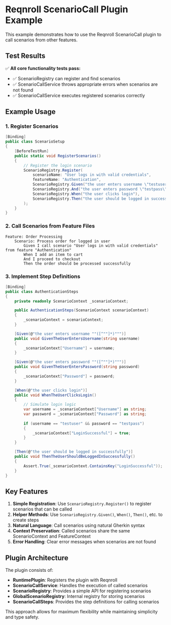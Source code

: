 # Reqnroll ScenarioCall Plugin Example

This example demonstrates how to use the Reqnroll ScenarioCall plugin to call scenarios from other features.

## Test Results

✅ **All core functionality tests pass:**

- ✅ ScenarioRegistry can register and find scenarios
- ✅ ScenarioCallService throws appropriate errors when scenarios are not found  
- ✅ ScenarioCallService executes registered scenarios correctly

## Example Usage

### 1. Register Scenarios

```csharp
[Binding]
public class ScenarioSetup
{
    [BeforeTestRun]
    public static void RegisterScenarios()
    {
        // Register the login scenario
        ScenarioRegistry.Register(
            scenarioName: "User logs in with valid credentials",
            featureName: "Authentication",
            ScenarioRegistry.Given("the user enters username \"testuser\""),
            ScenarioRegistry.And("the user enters password \"testpass\""),
            ScenarioRegistry.When("the user clicks login"),
            ScenarioRegistry.Then("the user should be logged in successfully")
        );
    }
}
```

### 2. Call Scenarios from Feature Files

```gherkin
Feature: Order Processing
    Scenario: Process order for logged in user
        Given I call scenario "User logs in with valid credentials" from feature "Authentication"
        When I add an item to cart
        And I proceed to checkout
        Then the order should be processed successfully
```

### 3. Implement Step Definitions

```csharp
[Binding]
public class AuthenticationSteps
{
    private readonly ScenarioContext _scenarioContext;

    public AuthenticationSteps(ScenarioContext scenarioContext)
    {
        _scenarioContext = scenarioContext;
    }

    [Given(@"the user enters username ""([^""]*)""")]
    public void GivenTheUserEntersUsername(string username)
    {
        _scenarioContext["Username"] = username;
    }

    [Given(@"the user enters password ""([^""]*)""")]
    public void GivenTheUserEntersPassword(string password)
    {
        _scenarioContext["Password"] = password;
    }

    [When(@"the user clicks login")]
    public void WhenTheUserClicksLogin()
    {
        // Simulate login logic
        var username = _scenarioContext["Username"] as string;
        var password = _scenarioContext["Password"] as string;
        
        if (username == "testuser" && password == "testpass")
        {
            _scenarioContext["LoginSuccessful"] = true;
        }
    }

    [Then(@"the user should be logged in successfully")]
    public void ThenTheUserShouldBeLoggedInSuccessfully()
    {
        Assert.True(_scenarioContext.ContainsKey("LoginSuccessful"));
    }
}
```

## Key Features

1. **Simple Registration**: Use `ScenarioRegistry.Register()` to register scenarios that can be called
2. **Helper Methods**: Use `ScenarioRegistry.Given()`, `When()`, `Then()`, etc. to create steps
3. **Natural Language**: Call scenarios using natural Gherkin syntax
4. **Context Preservation**: Called scenarios share the same ScenarioContext and FeatureContext
5. **Error Handling**: Clear error messages when scenarios are not found

## Plugin Architecture

The plugin consists of:

- **RuntimePlugin**: Registers the plugin with Reqnroll
- **ScenarioCallService**: Handles the execution of called scenarios
- **ScenarioRegistry**: Provides a simple API for registering scenarios
- **GlobalScenarioRegistry**: Internal registry for storing scenarios
- **ScenarioCallSteps**: Provides the step definitions for calling scenarios

This approach allows for maximum flexibility while maintaining simplicity and type safety.